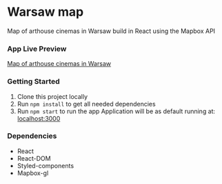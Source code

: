 # Warsaw map
Map of arthouse cinemas in Warsaw build in React using the Mapbox API

### App Live Preview
[Map of arthouse cinemas in Warsaw](https://megmotion.github.io/warsaw_map/)

###  Getting Started
1. Clone this project locally
2. Run `npm install` to get all needed dependencies
3. Run `npm start` to run the app
Application will be as default running at: [localhost:3000](http://localhost:3000)

###  Dependencies
- React
- React-DOM
- Styled-components
- Mapbox-gl
